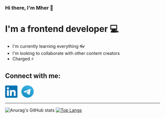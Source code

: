 ### Hi there, I'm Mher 👋

# I'm a frontend developer 💻 

- I'm currently learning everything 👓
- I'm looking to collaborate with other content creators 
- Charged ⚡ 

## Connect with me:

[<img src="linkdin.png">](https://www.linkedin.com/in/mher-sargsyan-4b4284211/)
[<img src="telegram.png">](https://t.me/mher0730)

---

![Anurag's GitHub stats](https://github-readme-stats.vercel.app/api?username=mher-s&show_icons=true&theme=radical)
[![Top Langs](https://github-readme-stats.vercel.app/api/top-langs/?username=mher-s&layout=compact&theme=radical)](https://github.com/anuraghazra/github-readme-stats)
